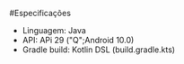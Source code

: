 #Especificações

- Linguagem: Java
- API: APi 29 ("Q";Android 10.0)
- Gradle build: Kotlin DSL (build.gradle.kts) 
